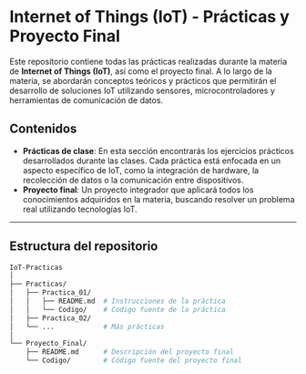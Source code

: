 # Internet of Things (IoT) - Prácticas y Proyecto Final

Este repositorio contiene todas las prácticas realizadas durante la materia de **Internet of Things (IoT)**, así como el proyecto final. A lo largo de la materia, se abordarán conceptos teóricos y prácticos que permitirán el desarrollo de soluciones IoT utilizando sensores, microcontroladores y herramientas de comunicación de datos.

## Contenidos

- **Prácticas de clase**: En esta sección encontrarás los ejercicios prácticos desarrollados durante las clases. Cada práctica está enfocada en un aspecto específico de IoT, como la integración de hardware, la recolección de datos o la comunicación entre dispositivos.
- **Proyecto final**: Un proyecto integrador que aplicará todos los conocimientos adquiridos en la materia, buscando resolver un problema real utilizando tecnologías IoT.

---

## Estructura del repositorio

```bash
IoT-Practicas
│
├── Practicas/
│   ├── Practica_01/
│   │   ├── README.md  # Instrucciones de la práctica
│   │   └── Codigo/    # Código fuente de la práctica
│   ├── Practica_02/
│   └── ...            # Más prácticas
│
└── Proyecto_Final/
    ├── README.md      # Descripción del proyecto final
    └── Codigo/        # Código fuente del proyecto final
